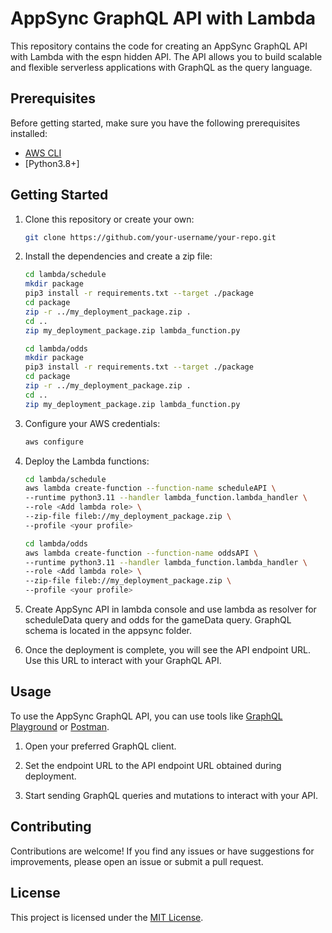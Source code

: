 # AppSync GraphQL API with Lambda

This repository contains the code for creating an AppSync GraphQL API with Lambda with the espn hidden API. The API allows you to build scalable and flexible serverless applications with GraphQL as the query language.

## Prerequisites

Before getting started, make sure you have the following prerequisites installed:

- [AWS CLI](https://aws.amazon.com/cli/)
- [Python3.8+]

## Getting Started

1. Clone this repository or create your own:

    ```bash
    git clone https://github.com/your-username/your-repo.git
    ```

2. Install the dependencies and create a zip file:

    ```bash
    cd lambda/schedule
    mkdir package
    pip3 install -r requirements.txt --target ./package
    cd package
    zip -r ../my_deployment_package.zip .
    cd ..
    zip my_deployment_package.zip lambda_function.py

    cd lambda/odds
    mkdir package
    pip3 install -r requirements.txt --target ./package
    cd package
    zip -r ../my_deployment_package.zip .
    cd ..
    zip my_deployment_package.zip lambda_function.py
    ```

3. Configure your AWS credentials:

    ```bash
    aws configure
    ```


4. Deploy the Lambda functions:

    ```bash
    cd lambda/schedule
    aws lambda create-function --function-name scheduleAPI \
    --runtime python3.11 --handler lambda_function.lambda_handler \
    --role <Add lambda role> \
    --zip-file fileb://my_deployment_package.zip \
    --profile <your profile>

    cd lambda/odds
    aws lambda create-function --function-name oddsAPI \
    --runtime python3.11 --handler lambda_function.lambda_handler \
    --role <Add lambda role> \
    --zip-file fileb://my_deployment_package.zip \
    --profile <your profile>
    ```

5. Create AppSync API in lambda console and use lambda as resolver for scheduleData query and odds for the gameData query. GraphQL schema is located in the appsync folder.

6. Once the deployment is complete, you will see the API endpoint URL. Use this URL to interact with your GraphQL API.

## Usage

To use the AppSync GraphQL API, you can use tools like [GraphQL Playground](https://www.graphqlbin.com/v2/new) or [Postman](https://www.postman.com/).

1. Open your preferred GraphQL client.

2. Set the endpoint URL to the API endpoint URL obtained during deployment.

3. Start sending GraphQL queries and mutations to interact with your API.

## Contributing

Contributions are welcome! If you find any issues or have suggestions for improvements, please open an issue or submit a pull request.

## License

This project is licensed under the [MIT License](LICENSE).
